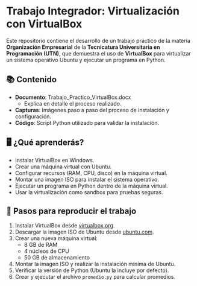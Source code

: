 # Trabajo Integrador: Virtualización con VirtualBox

Este repositorio contiene el desarrollo de un trabajo práctico de la materia **Organización Empresarial** de la **Tecnicatura Universitaria en Programación (UTN)**, que demuestra el uso de **VirtualBox** para virtualizar un sistema operativo Ubuntu y ejecutar un programa en Python.

## 📚 Contenido

- **Documento**: Trabajo_Practico_VirtualBox.docx
  - Explica en detalle el proceso realizado.
- **Capturas**: Imágenes paso a paso del proceso de instalación y configuración.
- **Código**: Script Python utilizado para validar la instalación.

## 🖥️ ¿Qué aprenderás?

- Instalar VirtualBox en Windows.
- Crear una máquina virtual con Ubuntu.
- Configurar recursos (RAM, CPU, disco) en la máquina virtual.
- Montar una imagen ISO para instalar el sistema operativo.
- Ejecutar un programa en Python dentro de la máquina virtual.
- Usar la virtualización como sandbox para pruebas seguras.

## 📝 Pasos para reproducir el trabajo

1. Instalar VirtualBox desde [virtualbox.org](https://www.virtualbox.org/).
2. Descargar la imagen ISO de Ubuntu desde [ubuntu.com](https://ubuntu.com/download).
3. Crear una nueva máquina virtual:
   - 8 GB de RAM
   - 4 núcleos de CPU
   - 50 GB de almacenamiento
4. Montar la imagen ISO y realizar la instalación mínima de Ubuntu.
5. Verificar la versión de Python (Ubuntu la incluye por defecto).
6. Crear y ejecutar el archivo `promedio.py` para calcular promedios.
